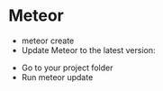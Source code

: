 # Meteor
*  meteor create <project name>
* Update Meteor to the latest version:
- Go to your project folder
- Run meteor update 
